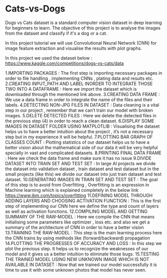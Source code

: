 # Cats-vs-Dogs

Dogs vs Cats dataset is a standard computer vision dataset in deep learning for beginners to learn. The objective of this project is to analyse the images from the dataset and classify if it's a dog or a cat.

In this project tutorial we will use Convolutional Neural Network (CNN) for image feature extraction and visualise the results with plot graphs.

In this project we used the dataset below : 
https://www.kaggle.com/competitions/dogs-vs-cats/data

1.IMPORTING PACKAGES : 
The first step is importing necessary packages in order to file handling , implementing CNNs , plating data and results etc.
2.CREATING INPUT_PATH AND LABEL INORDER TO INTEGRATE THOSE TWO INTO A DATAFRAME : 
Here we import the dataset which is downloaded through the mentioned link above.
3.CREATING DATA FRAME : 
We use a data frame in order to integrate the name of the files and their labels. 
4.DETECTING NON-JPG FILES IN DATASET : 
Data cleaning is a vital step in our project , remember that we can’t train our model with broken images.
5.DELETE DETECTED FILES : 
Here we delete the detected files in the previous step (4) in order to reach a clean dataset.
6.DISPLAY SOME IMAGES IN DATASET FOLDER USING MATPLOTLIB : 
Visualising the dataset helps us to have a better intuition about the project , it’s not a necessary step but in my experience it will be helpful.
7.PLOTTING BAR GRAPH OF CLASSES COUNT : 
Plotting statistics of our dataset helps us to have a better vision about the mathematical side  of our data it will be very helpful specially in vast and complicated datasets.
8.PRINTING FINAL DATA FRAME : 
Here we check the data frame and make sure it has no issue
9.DIVIDE DATASET INTO TRAIN SET AND TEST SET : 
In large AI projects we divide the dataset into validation dataset , train dataset and test dataset but in the small projects (like this)  we divide our dataset into just train dataset and test dataset.
10.GENERATING IMAGES IN TRAIN SET AND TEST SET : 
The goal of this step is to avoid from Overfitting , Overfitting is an expression in Machine learning which is explained completely in the below link 
https://www.ibm.com/topics/overfitting
11.DEFINING MODEL THROUGH ADDING LAYERS AND CHOOSING ACTIVATION FUNCTION : 
This is the first step of implementing  our CNN here we define the type and count  of layers as well as activation functions.
12.COMPILING MODEL AND GETTING SUMMARY OF THE RAW-MODEL : 
Here we compile the CNN that means initialising some parameters like optimizer , loss etc. and also we get a summary of the architecture of CNN in order to have a better vision  
13.TRAINING THE RAW-MODEL : 
This step is the main learning process here the CNN trains by using methods like (forward/backward) propagation 
14.PLOTTING THE PROGRESSES OF ACCURACY AND LOSS : 
In this step we plot the previous step. It helps us to recognize the weaknesses of our model and it gives us a better intuition to eliminate those bugs.
15.TESTING THE TRAINED MODEL USING NEW UNKNOWN IMAGE WHICH IS NOT AVAILABLE IN DATASET : 
Now that we trained our model successfully it is time to use it with some  unknown photos that model has never seen.
